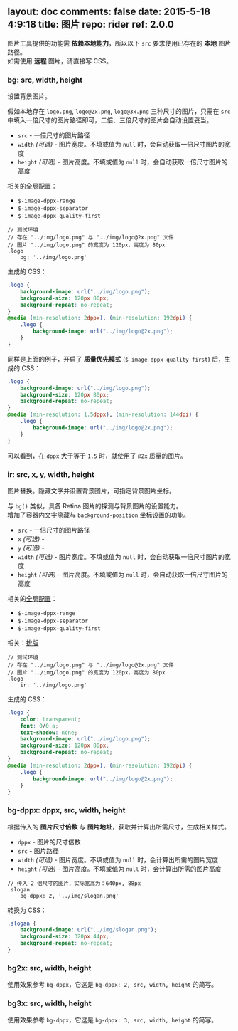 layout: doc
comments: false
date: 2015-5-18 4:9:18
title: 图片
repo: rider
ref: 2.0.0
---

图片工具提供的功能需 **依赖本地能力**，所以以下 `src` 要求使用已存在的 **本地** 图片路径。  
如需使用 **远程** 图片，请直接写 CSS。

### bg: src, width, height

设置背景图片。

假如本地存在 `logo.png`, `logo@2x.png`, `logo@3x.png` 三种尺寸的图片，只需在 `src` 中填入一倍尺寸的图片路径即可，二倍、三倍尺寸的图片会自动设置妥当。

 * `src` - 一倍尺寸的图片路径
 * `width` _(可选)_ - 图片宽度。不填或值为 `null` 时，会自动获取一倍尺寸图片的宽度
 * `height` _(可选)_ - 图片高度。不填或值为 `null` 时，会自动获取一倍尺寸图片的高度

相关的[全局配置](./setting.html)：

 * `$-image-dppx-range`
 * `$-image-dppx-separator`
 * `$-image-dppx-quality-first`

```stylus
// 测试环境
// 存在 "../img/logo.png" 与 "../img/logo@2x.png" 文件
// 图片 "../img/logo.png" 的宽度为 120px，高度为 80px
.logo
    bg: '../img/logo.png'
```

生成的 CSS：

```css
.logo {
    background-image: url("../img/logo.png");
    background-size: 120px 80px;
    background-repeat: no-repeat;
}
@media (min-resolution: 2dppx), (min-resolution: 192dpi) {
    .logo {
        background-image: url("../img/logo@2x.png");
    }
}
```

同样是上面的例子，开启了 **质量优先模式** (`$-image-dppx-quality-first`) 后，生成的 CSS：

```css
.logo {
    background-image: url("../img/logo.png");
    background-size: 120px 80px;
    background-repeat: no-repeat;
}
@media (min-resolution: 1.5dppx), (min-resolution: 144dpi) {
    .logo {
        background-image: url("../img/logo@2x.png");
    }
}
```

可以看到，在 `dppx` 大于等于 `1.5` 时，就使用了 `@2x` 质量的图片。

### ir: src, x, y, width, height

图片替换。隐藏文字并设置背景图片，可指定背景图片坐标。

与 `bg()` 类似，具备 Retina 图片的探测与背景图片的设置能力。  
增加了容器内文字隐藏与 `background-position` 坐标设置的功能。

 * `src` - 一倍尺寸的图片路径
 * `x` _(可选)_ -
 * `y` _(可选)_ -
 * `width` _(可选)_ - 图片宽度。不填或值为 `null` 时，会自动获取一倍尺寸图片的宽度
 * `height` _(可选)_ - 图片高度。不填或值为 `null` 时，会自动获取一倍尺寸图片的高度

相关的[全局配置](./setting.html)：

 * `$-image-dppx-range`
 * `$-image-dppx-separator`
 * `$-image-dppx-quality-first`

相关：[排版](./typography.html)

```stylus
// 测试环境
// 存在 "../img/logo.png" 与 "../img/logo@2x.png" 文件
// 图片 "../img/logo.png" 的宽度为 120px，高度为 80px
.logo
    ir: '../img/logo.png'
```

生成的 CSS：

```css
.logo {
    color: transparent;
    font: 0/0 a;
    text-shadow: none;
    background-image: url("../img/logo.png");
    background-size: 120px 80px;
    background-repeat: no-repeat;
}
@media (min-resolution: 2dppx), (min-resolution: 192dpi) {
    .logo {
        background-image: url("../img/logo@2x.png");
    }
}
```

### bg-dppx: dppx, src, width, height

根据传入的 **图片尺寸倍数** 与 **图片地址**，获取并计算出所需尺寸，生成相关样式。

 * `dppx` - 图片的尺寸倍数
 * `src` - 图片路径
 * `width` _(可选)_ - 图片宽度。不填或值为 `null` 时，会计算出所需的图片宽度
 * `height` _(可选)_ - 图片高度。不填或值为 `null` 时，会计算出所需的图片高度

```stylus
// 传入 2 倍尺寸的图片，实际宽高为：640px, 88px
.slogan
    bg-dppx: 2, '../img/slogan.png'
```

转换为 CSS：

```css
.slogan {
    background-image: url("../img/slogan.png");
    background-size: 320px 44px;
    background-repeat: no-repeat;
}
```

### bg2x: src, width, height

使用效果参考 `bg-dppx`，它这是 `bg-dppx: 2, src, width, height` 的简写。

### bg3x: src, width, height

使用效果参考 `bg-dppx`，它这是 `bg-dppx: 3, src, width, height` 的简写。
